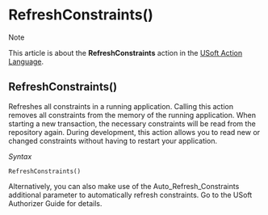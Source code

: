 # RefreshConstraints()



> [!NOTE]
> This article is about the **RefreshConstraints** action in the [USoft Action Language](/docs/Task%20flow/Action%20Language%20reference/USoft%20Action%20Language.md).

## **RefreshConstraints()**

Refreshes all constraints in a running application. Calling this action removes all constraints from the memory of the running application. When starting a new transaction, the necessary constraints will be read from the repository again. During development, this action allows you to read new or changed constraints without having to restart your application.

*Syntax*

```
RefreshConstraints()
```

Alternatively, you can also make use of the Auto_Refresh_Constraints additional parameter to automatically refresh constraints. Go to the USoft Authorizer Guide for details.